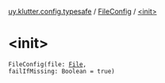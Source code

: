 [uy.klutter.config.typesafe](../index.md) / [FileConfig](index.md) / [&lt;init&gt;](.)


# &lt;init&gt;
<code>FileConfig(file: [File](http://docs.oracle.com/javase/6/docs/api/java/io/File.html), failIfMissing: Boolean = true)</code><br/>

